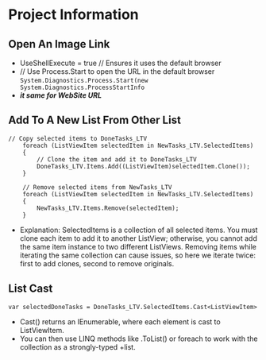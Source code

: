 ﻿# Project Information

## Open An Image Link
- UseShellExecute = true // Ensures it uses the default browser 
- // Use Process.Start to open the URL in the default browser 
	 ```System.Diagnostics.Process.Start(new System.Diagnostics.ProcessStartInfo```
- ***it same for WebSite URL***

## Add To A New List From Other List
```
// Copy selected items to DoneTasks_LTV
    foreach (ListViewItem selectedItem in NewTasks_LTV.SelectedItems)
    {
        // Clone the item and add it to DoneTasks_LTV
        DoneTasks_LTV.Items.Add((ListViewItem)selectedItem.Clone());
    }

    // Remove selected items from NewTasks_LTV
    foreach (ListViewItem selectedItem in NewTasks_LTV.SelectedItems)
    {
        NewTasks_LTV.Items.Remove(selectedItem);
    }
 ```
- Explanation:
SelectedItems is a collection of all selected items.
You must clone each item to add it to another ListView; otherwise, you cannot add the same item instance to two different ListViews.
Removing items while iterating the same collection can cause issues, so here we iterate twice: first to add clones, second to remove originals.

## List Cast
```var selectedDoneTasks = DoneTasks_LTV.SelectedItems.Cast<ListViewItem>```
+ Cast<ListViewItem>() returns an IEnumerable<ListViewItem>, where each element is cast to ListViewItem.
+ You can then use LINQ methods like .ToList() or foreach to work with the collection as a strongly-typed +list.